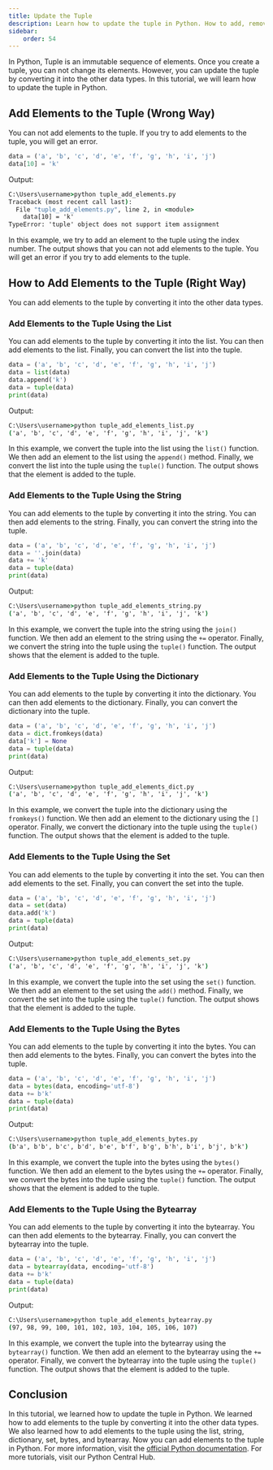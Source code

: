 ```yaml
---
title: Update the Tuple
description: Learn how to update the tuple in Python. How to add, remove, and replace the elements of the tuple. How to convert the tuple into the list and vice versa. How to convert the tuple into the string and vice versa. How to convert the tuple into the dictionary and vice versa. How to convert the tuple into the set and vice versa.  How to convert the tuple into the array and vice versa. How to convert the tuple into the bytes and vice versa. How to convert the tuple into the bytearray and vice versa. How to convert the tuple into the memoryview and vice versa.
sidebar: 
    order: 54
---
```


In Python, Tuple is an immutable sequence of elements. Once you create a tuple, you can not change its elements. However, you can update the tuple by converting it into the other data types. In this tutorial, we will learn how to update the tuple in Python.

## Add Elements to the Tuple (Wrong Way)
You can not add elements to the tuple. If you try to add elements to the tuple, you will get an error.

```python title="tuple_add_elements.py" showLineNumbers{1} {1-3}
data = ('a', 'b', 'c', 'd', 'e', 'f', 'g', 'h', 'i', 'j')
data[10] = 'k'
```

Output:

```cmd title="command" showLineNumbers{1} {2-7}
C:\Users\username>python tuple_add_elements.py
Traceback (most recent call last):
  File "tuple_add_elements.py", line 2, in <module>
    data[10] = 'k'
TypeError: 'tuple' object does not support item assignment
```

In this example, we try to add an element to the tuple using the index number. The output shows that you can not add elements to the tuple. You will get an error if you try to add elements to the tuple.

## How to Add Elements to the Tuple (Right Way)
You can add elements to the tuple by converting it into the other data types.

### Add Elements to the Tuple Using the List
You can add elements to the tuple by converting it into the list. You can then add elements to the list. Finally, you can convert the list into the tuple.

```python title="tuple_add_elements_list.py" showLineNumbers{1} {1-6}
data = ('a', 'b', 'c', 'd', 'e', 'f', 'g', 'h', 'i', 'j')
data = list(data)
data.append('k')
data = tuple(data)
print(data)
```

Output:

```cmd title="command" showLineNumbers{1} {2}
C:\Users\username>python tuple_add_elements_list.py
('a', 'b', 'c', 'd', 'e', 'f', 'g', 'h', 'i', 'j', 'k')
```

In this example, we convert the tuple into the list using the `list()` function. We then add an element to the list using the `append()` method. Finally, we convert the list into the tuple using the `tuple()` function. The output shows that the element is added to the tuple.

### Add Elements to the Tuple Using the String
You can add elements to the tuple by converting it into the string. You can then add elements to the string. Finally, you can convert the string into the tuple.

```python title="tuple_add_elements_string.py" showLineNumbers{1} {1-6}
data = ('a', 'b', 'c', 'd', 'e', 'f', 'g', 'h', 'i', 'j')
data = ''.join(data)
data += 'k'
data = tuple(data)
print(data)
```

Output:

```cmd title="command" showLineNumbers{1} {2}
C:\Users\username>python tuple_add_elements_string.py
('a', 'b', 'c', 'd', 'e', 'f', 'g', 'h', 'i', 'j', 'k')
```

In this example, we convert the tuple into the string using the `join()` function. We then add an element to the string using the `+=` operator. Finally, we convert the string into the tuple using the `tuple()` function. The output shows that the element is added to the tuple.

### Add Elements to the Tuple Using the Dictionary
You can add elements to the tuple by converting it into the dictionary. You can then add elements to the dictionary. Finally, you can convert the dictionary into the tuple.

```python title="tuple_add_elements_dict.py" showLineNumbers{1} {1-6}
data = ('a', 'b', 'c', 'd', 'e', 'f', 'g', 'h', 'i', 'j')
data = dict.fromkeys(data)
data['k'] = None
data = tuple(data)
print(data)
```

Output:

```cmd title="command" showLineNumbers{1} {2}
C:\Users\username>python tuple_add_elements_dict.py
('a', 'b', 'c', 'd', 'e', 'f', 'g', 'h', 'i', 'j', 'k')
```

In this example, we convert the tuple into the dictionary using the `fromkeys()` function. We then add an element to the dictionary using the `[]` operator. Finally, we convert the dictionary into the tuple using the `tuple()` function. The output shows that the element is added to the tuple.

### Add Elements to the Tuple Using the Set
You can add elements to the tuple by converting it into the set. You can then add elements to the set. Finally, you can convert the set into the tuple.

```python title="tuple_add_elements_set.py" showLineNumbers{1} {1-6}
data = ('a', 'b', 'c', 'd', 'e', 'f', 'g', 'h', 'i', 'j')
data = set(data)
data.add('k')
data = tuple(data)
print(data)
```

Output:

```cmd title="command" showLineNumbers{1} {2}
C:\Users\username>python tuple_add_elements_set.py
('a', 'b', 'c', 'd', 'e', 'f', 'g', 'h', 'i', 'j', 'k')
```

In this example, we convert the tuple into the set using the `set()` function. We then add an element to the set using the `add()` method. Finally, we convert the set into the tuple using the `tuple()` function. The output shows that the element is added to the tuple.

### Add Elements to the Tuple Using the Bytes
You can add elements to the tuple by converting it into the bytes. You can then add elements to the bytes. Finally, you can convert the bytes into the tuple.

```python title="tuple_add_elements_bytes.py" showLineNumbers{1} {1-6}
data = ('a', 'b', 'c', 'd', 'e', 'f', 'g', 'h', 'i', 'j')
data = bytes(data, encoding='utf-8')
data += b'k'
data = tuple(data)
print(data)
```

Output:

```cmd title="command" showLineNumbers{1} {2}
C:\Users\username>python tuple_add_elements_bytes.py
(b'a', b'b', b'c', b'd', b'e', b'f', b'g', b'h', b'i', b'j', b'k')
```

In this example, we convert the tuple into the bytes using the `bytes()` function. We then add an element to the bytes using the `+=` operator. Finally, we convert the bytes into the tuple using the `tuple()` function. The output shows that the element is added to the tuple.

### Add Elements to the Tuple Using the Bytearray
You can add elements to the tuple by converting it into the bytearray. You can then add elements to the bytearray. Finally, you can convert the bytearray into the tuple.

```python title="tuple_add_elements_bytearray.py" showLineNumbers{1} {1-6}
data = ('a', 'b', 'c', 'd', 'e', 'f', 'g', 'h', 'i', 'j')
data = bytearray(data, encoding='utf-8')
data += b'k'
data = tuple(data)
print(data)
```

Output:

```cmd title="command" showLineNumbers{1} {2}
C:\Users\username>python tuple_add_elements_bytearray.py
(97, 98, 99, 100, 101, 102, 103, 104, 105, 106, 107)
```

In this example, we convert the tuple into the bytearray using the `bytearray()` function. We then add an element to the bytearray using the `+=` operator. Finally, we convert the bytearray into the tuple using the `tuple()` function. The output shows that the element is added to the tuple.

## Conclusion
In this tutorial, we learned how to update the tuple in Python. We learned how to add elements to the tuple by converting it into the other data types. We also learned how to add elements to the tuple using the list, string, dictionary, set, bytes, and bytearray. Now you can add elements to the tuple in Python. For more information, visit the [official Python documentation](https://docs.python.org/3/tutorial/datastructures.html#tuples-and-sequences). For more tutorials, visit our Python Central Hub.